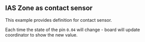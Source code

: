## IAS Zone as contact sensor

This example provides definition for contact sensor. 

Each time the state of the pin `0.04` will change - board will update coordinator to show the new value.
